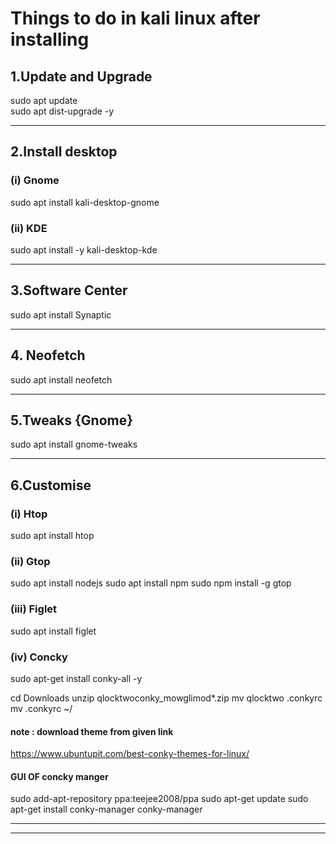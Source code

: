 # Things to do in kali linux after installing

## 1.Update and Upgrade
sudo apt update                                                                                   
sudo apt dist-upgrade -y
______________________________________________________________________________________________________________________________________________________________________

## 2.Install desktop
### (i) Gnome
sudo apt install kali-desktop-gnome

### (ii) KDE
sudo apt install -y kali-desktop-kde
______________________________________________________________________________________________________________________________________________________________________

## 3.Software Center
sudo apt install Synaptic
______________________________________________________________________________________________________________________________________________________________________

## 4. Neofetch
sudo apt install neofetch
______________________________________________________________________________________________________________________________________________________________________

## 5.Tweaks {Gnome}
sudo apt install gnome-tweaks
______________________________________________________________________________________________________________________________________________________________________

## 6.Customise
### (i) Htop
sudo apt install htop

### (ii) Gtop
sudo apt install nodejs
sudo apt install npm
sudo npm install -g gtop

### (iii) Figlet
sudo apt install figlet

### (iv) Concky
sudo apt-get install conky-all -y



cd Downloads
unzip qlocktwoconky_mowglimod*.zip
mv qlocktwo .conkyrc
mv .conkyrc ~/

#### note : download theme from given link

https://www.ubuntupit.com/best-conky-themes-for-linux/


#### GUI OF concky manger 
sudo add-apt-repository ppa:teejee2008/ppa
sudo apt-get update
sudo apt-get install conky-manager
conky-manager
______________________________________________________________________________________________________________________________________________________________________
______________________________________________________________________________________________________________________________________________________________________
